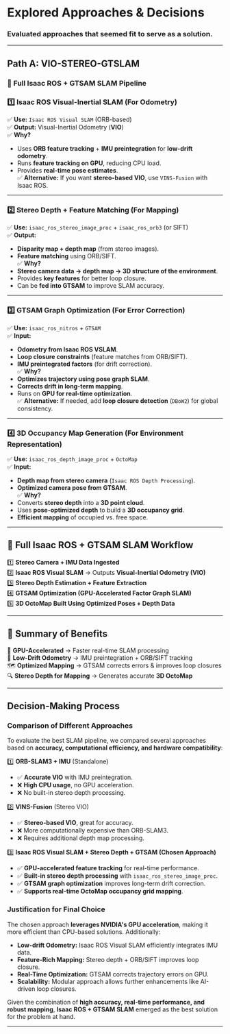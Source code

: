 # Explored Approaches & Decisions

### Evaluated approaches that seemed fit to serve as a solution.

---

## **Path A: VIO-STEREO-GTSLAM**

### **🔹 Full Isaac ROS + GTSAM SLAM Pipeline**

### **1️⃣ Isaac ROS Visual-Inertial SLAM (For Odometry)**

✅ **Use:** `Isaac ROS Visual SLAM` (ORB-based)  
✅ **Output:** Visual-Inertial Odometry (**VIO**)  
✅ **Why?**  
- Uses **ORB feature tracking** + **IMU preintegration** for **low-drift odometry**.  
- Runs **feature tracking on GPU**, reducing CPU load.  
- Provides **real-time pose estimates**.  
✅ **Alternative:** If you want **stereo-based VIO**, use `VINS-Fusion` with Isaac ROS.

---

### **2️⃣ Stereo Depth + Feature Matching (For Mapping)**

✅ **Use:** `isaac_ros_stereo_image_proc` + `isaac_ros_orb3` (or SIFT)  
✅ **Output:**  
- **Disparity map + depth map** (from stereo images).  
- **Feature matching** using ORB/SIFT.  
✅ **Why?**  
- **Stereo camera data → depth map → 3D structure of the environment**.  
- Provides **key features** for better loop closure.  
- Can be **fed into GTSAM** to improve SLAM accuracy.

---

### **3️⃣ GTSAM Graph Optimization (For Error Correction)**

✅ **Use:** `isaac_ros_nitros` + `GTSAM`  
✅ **Input:**  
- **Odometry from Isaac ROS VSLAM**.  
- **Loop closure constraints** (feature matches from ORB/SIFT).  
- **IMU preintegrated factors** (for drift correction).  
✅ **Why?**  
- **Optimizes trajectory using pose graph SLAM**.  
- **Corrects drift in long-term mapping**.  
- Runs on **GPU for real-time optimization**.  
✅ **Alternative:** If needed, add **loop closure detection** (`DBoW2`) for global consistency.

---

### **4️⃣ 3D Occupancy Map Generation (For Environment Representation)**

✅ **Use:** `isaac_ros_depth_image_proc` + `OctoMap`  
✅ **Input:**  
- **Depth map from stereo camera** (`Isaac ROS Depth Processing`).  
- **Optimized camera pose from GTSAM**.  
✅ **Why?**  
- Converts **stereo depth** into a **3D point cloud**.  
- Uses **pose-optimized depth** to build a **3D occupancy grid**.  
- **Efficient mapping** of occupied vs. free space.

---

## **🔹 Full Isaac ROS + GTSAM SLAM Workflow**

1️⃣ **Stereo Camera + IMU Data Ingested**  
2️⃣ **Isaac ROS Visual SLAM** → Outputs **Visual-Inertial Odometry (VIO)**  
3️⃣ **Stereo Depth Estimation + Feature Extraction**  
4️⃣ **GTSAM Optimization (GPU-Accelerated Factor Graph SLAM)**  
5️⃣ **3D OctoMap Built Using Optimized Poses + Depth Data**  

---

## **🔹 Summary of Benefits**

🚀 **GPU-Accelerated** → Faster real-time SLAM processing  
📏 **Low-Drift Odometry** → IMU preintegration + ORB/SIFT tracking  
🗺 **Optimized Mapping** → GTSAM corrects errors & improves loop closures  
🔍 **Stereo Depth for Mapping** → Generates accurate **3D OctoMap**  

---

## **Decision-Making Process**

### **Comparison of Different Approaches**
To evaluate the best SLAM pipeline, we compared several approaches based on **accuracy, computational efficiency, and hardware compatibility**:

1️⃣ **ORB-SLAM3 + IMU** (Standalone)  
   - ✅ **Accurate VIO** with IMU preintegration.  
   - ❌ **High CPU usage**, no GPU acceleration.  
   - ❌ No built-in stereo depth processing.

2️⃣ **VINS-Fusion** (Stereo VIO)  
   - ✅ **Stereo-based VIO**, great for accuracy.  
   - ❌ More computationally expensive than ORB-SLAM3.  
   - ❌ Requires additional depth map processing.

3️⃣ **Isaac ROS Visual SLAM + Stereo Depth + GTSAM (Chosen Approach)**  
   - ✅ **GPU-accelerated feature tracking** for real-time performance.  
   - ✅ **Built-in stereo depth processing** with `isaac_ros_stereo_image_proc`.  
   - ✅ **GTSAM graph optimization** improves long-term drift correction.  
   - ✅ **Supports real-time OctoMap occupancy grid mapping**.

### **Justification for Final Choice**

The chosen approach **leverages NVIDIA's GPU acceleration**, making it more efficient than CPU-based solutions. Additionally:

- **Low-drift Odometry:** Isaac ROS Visual SLAM efficiently integrates IMU data.
- **Feature-Rich Mapping:** Stereo depth + ORB/SIFT improves loop closure.
- **Real-Time Optimization:** GTSAM corrects trajectory errors on GPU.
- **Scalability:** Modular approach allows further enhancements like AI-driven loop closures.

Given the combination of **high accuracy, real-time performance, and robust mapping**, **Isaac ROS + GTSAM SLAM** emerged as the best solution for the problem at hand.

---
